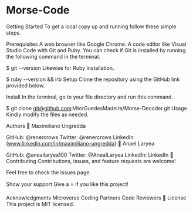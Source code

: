 # Morse-Code

Getting Started
To get a local copy up and running follow these simple steps.

Prerequisites
 A web browser like Google Chrome.
 A code editor like Visual Studio Code with Git and Ruby.
You can check if Git is installed by running the following command in the terminal.

$ git --version
Likewise for Ruby installation.

$ ruby --version && irb
Setup
Clone the repository using the GitHub link provided below.

Install
In the terminal, go to your file directory and run this command.

$ git clone git@github.com:VitorGuedesMadeira/Morse-Decoder.git
Usage
Kindly modify the files as needed.

Authors
👤 Maximiliano Ungredda

GitHub: @renercrows
Twitter: @renercrows
LinkedIn: (www.linkedin.com/in/maximiliano-ungredda)
👤 Anael Laryea

GitHub: @aneallaryea100
Twitter: @AnealLaryea
LinkedIn: LinkedIn
🤝 Contributing
Contributions, issues, and feature requests are welcome!

Feel free to check the issues page.

Show your support
Give a ⭐️ if you like this project!

Acknowledgments
Microverse
Coding Partners
Code Reviewers
📝 License
This project is MIT licensed.
